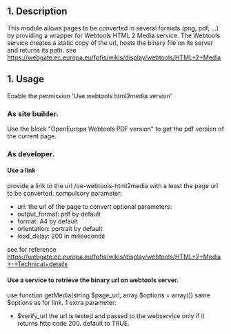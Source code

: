 ## 1. Description

This module allows pages to be converted in several formats (png, pdf, ...) 
by providing a wrapper for Webtools HTML 2 Media service. 
The Webtools service creates a static copy of the url, hosts the binary file on its server and returns its path.
see https://webgate.ec.europa.eu/fpfis/wikis/display/webtools/HTML+2+Media

## 1. Usage

Enable the permission 'Use webtools html2media version'

### As site builder.

Use the block "OpenEuropa Webtools PDF version" to get the pdf version of the current page.

### As developer.

#### Use a link

provide a link to the url /oe-webtools-html2media with a least the page url to be converted.
compulsory parameter:
  - url: the url of the page to convert
optional parameters:
  - output_format: pdf by default
  - format: A4 by default
  - orientation: portrait by default
  - load_delay: 200 in miliseconds
  
see for reference https://webgate.ec.europa.eu/fpfis/wikis/display/webtools/HTML+2+Media+-+Technical+details

#### Use a service to retrieve the binary url on webtools server.
use function getMedia(string $page_url, array $options = array()) same $options as for link. 1 extra parameter:
  - $verify_url the url is tested and passed to the webservice only if it returns http code 200. default to TRUE.

